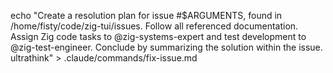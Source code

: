 echo "Create a resolution plan for issue #$ARGUMENTS, found in /home/fisty/code/zig-tui/issues. Follow all referenced documentation. Assign Zig code tasks to @zig-systems-expert and test development to @zig-test-engineer. Conclude by summarizing the solution within the issue. ultrathink" >
.claude/commands/fix-issue.md